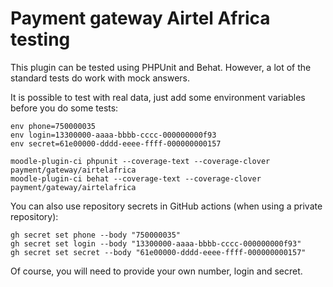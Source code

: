 # Payment gateway Airtel Africa testing #

This plugin can be tested using PHPUnit and Behat. However, a lot of the standard tests do work with mock answers.

It is possible to test with real data, just add some environment variables before you do some tests:

    env phone=750000035
    env login=13300000-aaaa-bbbb-cccc-000000000f93
    env secret=61e00000-dddd-eeee-ffff-000000000157
    
    moodle-plugin-ci phpunit --coverage-text --coverage-clover payment/gateway/airtelafrica
    moodle-plugin-ci behat --coverage-text --coverage-clover payment/gateway/airtelafrica

You can also use repository secrets in GitHub actions (when using a private repository):

    gh secret set phone --body "750000035"
    gh secret set login --body "13300000-aaaa-bbbb-cccc-000000000f93"
    gh secret set secret --body "61e00000-dddd-eeee-ffff-000000000157"

Of course, you will need to provide your own number, login and secret.
